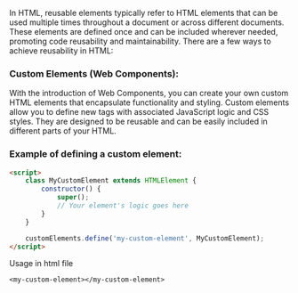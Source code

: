 In HTML, reusable elements typically refer to HTML elements that can be used multiple times throughout a document or across different documents. These elements are defined once and can be included wherever needed, promoting code reusability and maintainability. There are a few ways to achieve reusability in HTML:

### Custom Elements (Web Components):
With the introduction of Web Components, you can create your own custom HTML elements that encapsulate functionality and styling. Custom elements allow you to define new tags with associated JavaScript logic and CSS styles. They are designed to be reusable and can be easily included in different parts of your HTML.

### Example of defining a custom element:

```html
<script>
    class MyCustomElement extends HTMLElement {
        constructor() {
            super();
            // Your element's logic goes here
        }
    }

    customElements.define('my-custom-element', MyCustomElement);
</script>
```

Usage in html file
```
<my-custom-element></my-custom-element>

```
